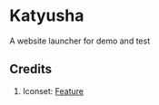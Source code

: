 # Katyusha

A website launcher for demo and test

## Credits

1. Iconset: [Feature](https://feathericons.com/)
